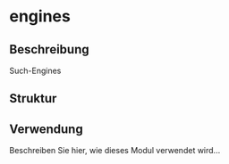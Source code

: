 ﻿# engines

## Beschreibung
Such-Engines

## Struktur


## Verwendung
Beschreiben Sie hier, wie dieses Modul verwendet wird...
